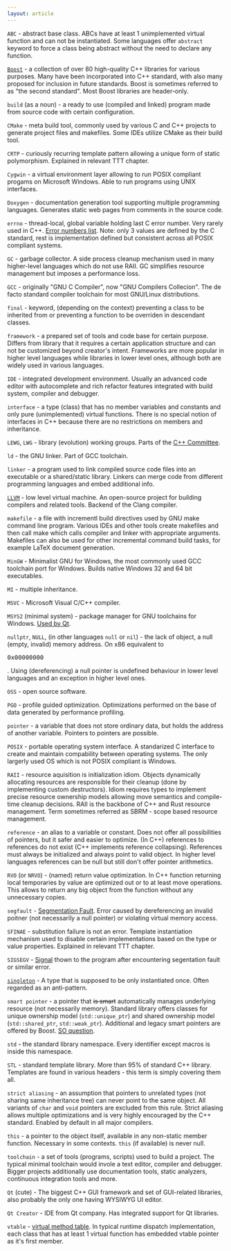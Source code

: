 ```yaml
---
layout: article
---
```


`ABC` - abstract base class. ABCs have at least 1 unimplemented virtual function and can not be instantiated. Some languages offer `abstract` keyword to force a class being abstract without the need to declare any function.

[`Boost`](https://en.wikipedia.org/wiki/Boost_(C%2B%2B_libraries)) - a collection of over 80 high-quality C++ libraries for various purposes. Many have been incorporated into C++ standard, with also many proposed for inclusion in future standards. Boost is sometimes referred to as "the second standard". Most Boost libraries are header-only.

`build` (as a noun) - a ready to use (compiled and linked) program made from source code with certain configuration.

`CMake` - meta build tool, commonly used by various C and C++ projects to generate project files and makefiles. Some IDEs utilize CMake as their build tool.

`CRTP` - curiously recurring template pattern allowing a unique form of static polymorphism. Explained in relevant TTT chapter.

`Cygwin` - a virtual environment layer allowing to run POSIX compliant progams on Microsoft Windows. Able to run programs using UNIX interfaces.

`Doxygen` - documentation generation tool supporting multiple programming languages. Generates static web pages from comments in the source code.

`errno` - thread-local, global variable holding last C error number. Very rarely used in C++. [Error numbers list](http://www.virtsync.com/c-error-codes-include-errno). Note: only 3 values are defined by the C standard, rest is implementation defined but consistent across all POSIX compliant systems.

`GC` - garbage collector. A side process cleanup mechanism used in many higher-level languages which do not use RAII. GC simplifies resource management but imposes a performance loss.

`GCC` - originally "GNU C Compiler", now "GNU Compilers Collecion". The de facto standard compiler toolchain for most GNU/Linux distributions.

`final` - keyword, (depending on the context) preventing a class to be inherited from or preventing a function to be overriden in descendant classes.

`framework` - a prepared set of tools and code base for certain purpose. Differs from library that it requires a certain application structure and can not be customized beyond creator's intent. Frameworks are more popular in higher level languages while libraries in lower level ones, although both are widely used in various languages.

`IDE` - integrated development environment. Usually an advanced code editor with autocomplete and rich refactor features integrated with build system, compiler and debugger.

`interface` - a type (class) that has no member variables and constants and only pure (unimplemented) virtual functions. There is no special notion of interfaces in C++ because there are no restrictions on members and inheritance.

`LEWG`, `LWG` - library (evolution) working groups. Parts of the [C++ Committee](https://isocpp.org/std/the-committee).

`ld` - the GNU linker. Part of GCC toolchain.

`linker` - a program used to link compiled source code files into an executable or a shared/static library. Linkers can merge code from different programming languages and embed additional info.

[`LLVM`](https://en.wikipedia.org/wiki/LLVM) - low level virtual machine. An open-source project for building compilers and related tools. Backend of the Clang compiler.

`makefile` - a file with incrementl build directives used by GNU make command line program. Various IDEs and other tools create makefiles and then call make which calls compiler and linker with appropriate arguments. Makefiles can also be used for other incremental command build tasks, for example LaTeX document generation.

`MinGW` - Minimalist GNU for Windows, the most commonly used GCC toolchain port for Windows. Builds native Windows 32 and 64 bit executables.

`MI` - multiple inheritance.

`MSVC` - Microsoft Visual C/C++ compiler.

`MSYS2` (minimal system) - package manager for GNU toolchains for Windows. [Used by Qt](https://wiki.qt.io/MSYS2).

`nullptr`, `NULL`, (in other languages `null` or `nil`) - the lack of object, a null (empty, invalid) memory address. On x86 equivalent to <pre>0x00000000</pre>. Using (dereferencing) a null pointer is undefined behaviour in lower level languages and an exception in higher level ones.

`OSS` - open source software.

`PGO` - profile guided optimization. Optimizations performed on the base of data generated by performance profiling.

`pointer` - a variable that does not store ordinary data, but holds the address of another variable. Pointers to pointers are possible.

`POSIX` - portable operating system interface. A standarized C interface to create and maintain compability between operating systems. The only largerly used OS which is not POSIX compliant is Windows.

`RAII` - resource aquisition is initialization idiom. Objects dynamically allocating resources are responsible for their cleanup (done by implementing custom destructors). Idiom requires types to implement precise resource ownership models allowing move semantics and compile-time cleanup decisions. RAII is the backbone of C++ and Rust resource management. Term sometimes referred as SBRM - scope based resource management.

`reference` - an alias to a variable or constant. Does not offer all possibilities of pointers, but it safer and easier to optimize. (In C++) references to references do not exist (C++ implements reference collapsing). References must always be initialized and always point to valid object. In higher level languages references can be null but still don't offer pointer arithmetics.

`RVO` (or `NRVO`) - (named) return value optimization. In C++ function returning local temporaries by value are optimized out or to at least move operations. This allows to return any big object from the function without any unnecessary copies.

`segfault` - [Segmentation Fault]((https://en.wikipedia.org/wiki/Segmentation_fault)). Error caused by dereferencing an invalid poitner (not necessarily a null pointer) or violating virtual memory access.

`SFINAE` - substitution failure is not an error. Template instantiation mechanism used to disable certain implementations based on the type or value properties. Explained in relevant TTT chapter.

`SIGSEGV` - [Signal](https://en.wikipedia.org/wiki/Signal_(IPC)) thown to the program after encountering segentation fault or similar error.

[`singleton`](https://en.wikipedia.org/wiki/Singleton_pattern) - A type that is supposed to be only instantiated once. Often regarded as an anti-pattern.

`smart pointer` - a pointer that <del>is smart</del> automatically manages underlying resource (not necessarily memory). Standard library offers classes for unique ownership model (`std::unique_ptr`) and shared ownership model (`std::shared_ptr`, `std::weak_ptr`). Additional and legacy smart pointers are offered by Boost. [SO question](https://stackoverflow.com/questions/106508/what-is-a-smart-pointer-and-when-should-i-use-one).

`std` - the standard library namespace. Every identifier except macros is inside this namespace.

`STL` - standard template library. More than 95% of standard C++ library. Templates are found in various headers - this term is simply covering them all.

`strict aliasing` - an assumption that pointers to unrelated types (not sharing same inheritance tree) can never point to the same object. All variants of `char` and `void` pointers are excluded from this rule. Strict aliasing allows multiple optimizations and is very highly encouraged by the C++ standard. Enabled by default in all major compilers.

`this` - a pointer to the object itself, available in any non-static member function. Necessary in some contexts. `this` (if available) is never null.

`toolchain` - a set of tools (programs, scripts) used to build a project. The typical minimal toolchain would invole a text editor, compiler and debugger. Bigger projects additionally use documentation tools, static analyzers, continuous integration tools and more.

`Qt` (cute) - The biggest C++ GUI framework and set of GUI-related libraries, also probably the only one having WYSIWYG UI editor.

`Qt Creator` - IDE from Qt company. Has integrated support for Qt libraries.

`vtable` - [virtual method table](https://en.wikipedia.org/wiki/Virtual_method_table). In typical runtime dispatch implementation, each class that has at least 1 virtual function has embedded vtable pointer as it's first member.

